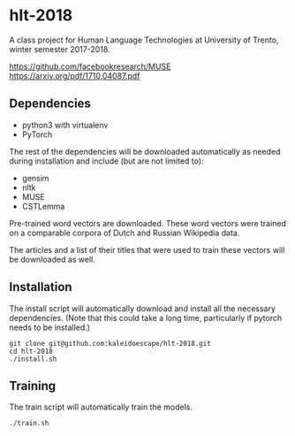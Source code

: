 # hlt-2018

A class project for Human Language Technologies at University of Trento, winter semester 2017-2018.

https://github.com/facebookresearch/MUSE
https://arxiv.org/pdf/1710.04087.pdf

## Dependencies

- python3 with virtualenv 
- PyTorch

The rest of the dependencies will be downloaded automatically as needed during installation and include (but are not limited to):
 
- gensim
- nltk
- MUSE 
- CSTLemma

Pre-trained word vectors are downloaded. These word vectors were trained on a comparable corpora of Dutch and Russian Wikipedia data.

The articles and a list of their titles that were used to train these vectors will be downloaded as well.

## Installation

The install script will automatically download and install all the necessary dependencies. (Note that this could take a long time, particularly if pytorch needs to be installed.)

```
git clone git@github.com:kaleidoescape/hlt-2018.git
cd hlt-2018
./install.sh
```

## Training

The train script will automatically train the models.

```
./train.sh
```

